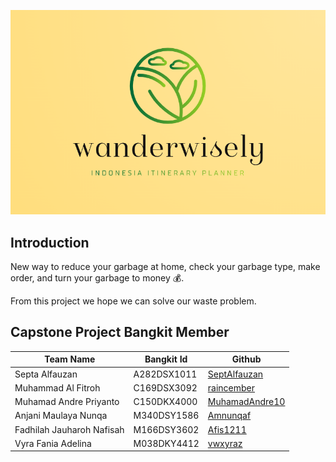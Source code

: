 <img alt="banner ternaku" src="https://github.com/Wander-Wisely/.github/blob/main/profile/banner.png?raw=true"><br>

## Introduction

New way to reduce your garbage at home, check your garbage type, make order, and turn your garbage to money 💰.

From this project we hope we can solve our waste problem.

## Capstone Project Bangkit Member

| Team Name                 | Bangkit Id  | Github                                              |
| ------------------------- | ----------- | --------------------------------------------------- |
| Septa Alfauzan            | A282DSX1011 | [SeptAlfauzan](https://github.com/SeptAlfauzan)     |
| Muhammad Al Fitroh        | C169DSX3092 | [raincember](https://github.com/raincember)         |
| Muhamad Andre Priyanto    | C150DKX4000 | [MuhamadAndre10](https://github.com/MuhamadAndre10) |
| Anjani Maulaya Nunqa      | M340DSY1586 | [Amnunqaf](https://github.com/Amnunqaf)             |
| Fadhilah Jauharoh Nafisah | M166DSY3602 | [Afis1211](https://github.com/Afis1211)             |
| Vyra Fania Adelina        | M038DKY4412 | [vwxyraz](https://github.com/vwxyraz)               |
